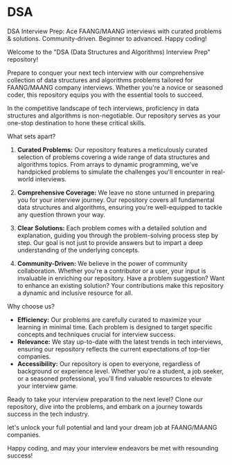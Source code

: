 # DSA
DSA Interview Prep: Ace FAANG/MAANG interviews with curated problems &amp; solutions. Community-driven. Beginner to advanced. Happy coding!

Welcome to the "DSA (Data Structures and Algorithms) Interview Prep" repository!

Prepare to conquer your next tech interview with our comprehensive collection of data structures and algorithms problems tailored for FAANG/MAANG company interviews. Whether you're a novice or seasoned coder, this repository equips you with the essential tools to succeed.

In the competitive landscape of tech interviews, proficiency in data structures and algorithms is non-negotiable. Our repository serves as your one-stop destination to hone these critical skills.

What sets apart?

1. **Curated Problems:** Our repository features a meticulously curated selection of problems covering a wide range of data structures and algorithms topics. From arrays to dynamic programming, we've handpicked problems to simulate the challenges you'll encounter in real-world interviews.

2. **Comprehensive Coverage:** We leave no stone unturned in preparing you for your interview journey. Our repository covers all fundamental data structures and algorithms, ensuring you're well-equipped to tackle any question thrown your way.

3. **Clear Solutions:** Each problem comes with a detailed solution and explanation, guiding you through the problem-solving process step by step. Our goal is not just to provide answers but to impart a deep understanding of the underlying concepts.

4. **Community-Driven:** We believe in the power of community collaboration. Whether you're a contributor or a user, your input is invaluable in enriching our repository. Have a problem suggestion? Want to enhance an existing solution? Your contributions make this repository a dynamic and inclusive resource for all.

Why choose us?

- **Efficiency:** Our problems are carefully curated to maximize your learning in minimal time. Each problem is designed to target specific concepts and techniques crucial for interview success.
- **Relevance:** We stay up-to-date with the latest trends in tech interviews, ensuring our repository reflects the current expectations of top-tier companies.
- **Accessibility:** Our repository is open to everyone, regardless of background or experience level. Whether you're a student, a job seeker, or a seasoned professional, you'll find valuable resources to elevate your interview game.

Ready to take your interview preparation to the next level? Clone our repository, dive into the problems, and embark on a journey towards success in the tech industry.

let's unlock your full potential and land your dream job at FAANG/MAANG companies.

Happy coding, and may your interview endeavors be met with resounding success!
